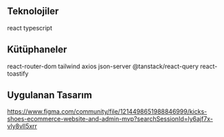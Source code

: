 ## Teknolojiler

react
typescript

## Kütüphaneler

react-router-dom
tailwind
axios
json-server
@tanstack/react-query
react-toastify

## Uygulanan Tasarım

https://www.figma.com/community/file/1214498651988846999/kicks-shoes-ecommerce-website-and-admin-mvp?searchSessionId=ly6ajf7x-vly8vll5xrr
